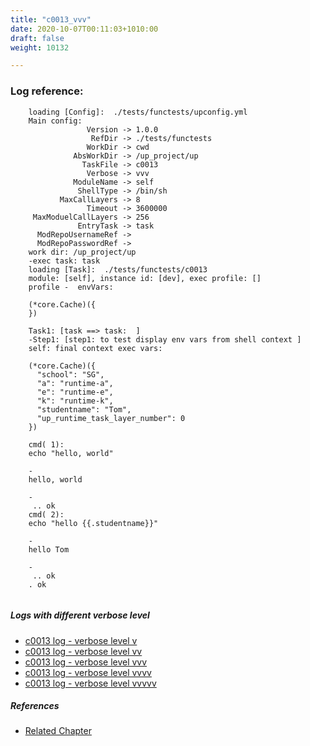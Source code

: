```yaml
---
title: "c0013_vvv"
date: 2020-10-07T00:11:03+1010:00
draft: false
weight: 10132

---
```


### Log reference: <no value>

```
    loading [Config]:  ./tests/functests/upconfig.yml
    Main config:
                 Version -> 1.0.0
                  RefDir -> ./tests/functests
                 WorkDir -> cwd
              AbsWorkDir -> /up_project/up
                TaskFile -> c0013
                 Verbose -> vvv
              ModuleName -> self
               ShellType -> /bin/sh
           MaxCallLayers -> 8
                 Timeout -> 3600000
     MaxModuelCallLayers -> 256
               EntryTask -> task
      ModRepoUsernameRef -> 
      ModRepoPasswordRef -> 
    work dir: /up_project/up
    -exec task: task
    loading [Task]:  ./tests/functests/c0013
    module: [self], instance id: [dev], exec profile: []
    profile -  envVars:
    
    (*core.Cache)({
    })
    
    Task1: [task ==> task:  ]
    -Step1: [step1: to test display env vars from shell context ]
    self: final context exec vars:
    
    (*core.Cache)({
      "school": "SG",
      "a": "runtime-a",
      "e": "runtime-e",
      "k": "runtime-k",
      "studentname": "Tom",
      "up_runtime_task_layer_number": 0
    })
    
    cmd( 1):
    echo "hello, world"
    
    -
    hello, world
    
    -
     .. ok
    cmd( 2):
    echo "hello {{.studentname}}"
    
    -
    hello Tom
    
    -
     .. ok
    . ok
    
```

##### Logs with different verbose level
* [c0013 log - verbose level v](../../logs/c0013_v)
* [c0013 log - verbose level vv](../../logs/c0013_vv)
* [c0013 log - verbose level vvv](../../logs/c0013_vvv)
* [c0013 log - verbose level vvvv](../../logs/c0013_vvvv)
* [c0013 log - verbose level vvvvv](../../logs/c0013_vvvvv)

##### References
* [Related Chapter](../../vars/c0013)
